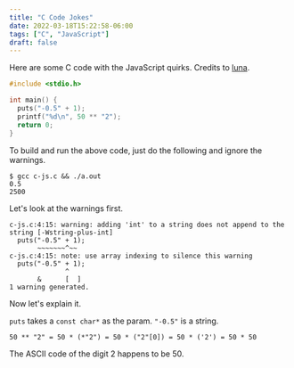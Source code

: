 ```yaml
---
title: "C Code Jokes"
date: 2022-03-18T15:22:58-06:00
tags: ["C", "JavaScript"]
draft: false
---
```


Here are some C code with the JavaScript quirks.
Credits to [luna](https://twitter.com/lunasorcery/status/1504893095661424644).

```C
#include <stdio.h>

int main() {
  puts("-0.5" + 1);
  printf("%d\n", 50 ** "2");
  return 0;
}
```

To build and run the above code, just do the following and ignore the warnings.

```Shell
$ gcc c-js.c && ./a.out
0.5
2500
```

Let's look at the warnings first.

```
c-js.c:4:15: warning: adding 'int' to a string does not append to the string [-Wstring-plus-int]
  puts("-0.5" + 1);
       ~~~~~~~^~~
c-js.c:4:15: note: use array indexing to silence this warning
  puts("-0.5" + 1);
              ^
       &      [  ]
1 warning generated.
```

Now let's explain it.

```puts``` takes a ```const char*``` as the param. ```"-0.5"``` is a string.

```
50 ** "2" = 50 * (*"2") = 50 * ("2"[0]) = 50 * ('2') = 50 * 50
```
The ASCII code of the digit 2 happens to be 50.


